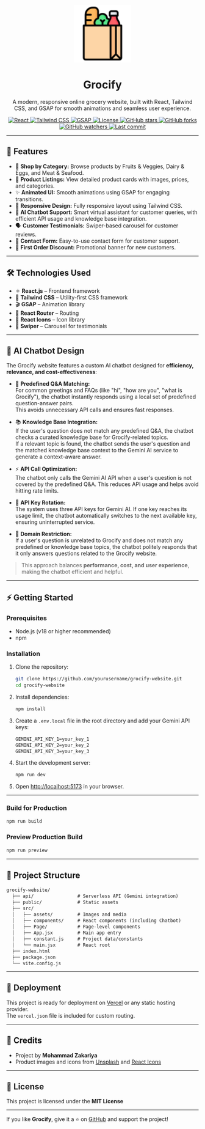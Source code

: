 
<p align="center">
  <img src="public/icon.png" alt="Grocify Logo" width="150"/>
</p>

<h1 align="center">Grocify</h1>
<p align="center">A modern, responsive online grocery website, built with React, Tailwind CSS, and GSAP for smooth animations and seamless user experience.</p>

<p align="center">
  <a href="https://react.dev/">
    <img src="https://img.shields.io/badge/React-18-blue?logo=react&logoColor=white" alt="React"/>
  </a>
  <a href="https://tailwindcss.com/">
    <img src="https://img.shields.io/badge/Tailwind-CSS-06B6D4?logo=tailwindcss&logoColor=white" alt="Tailwind CSS"/>
  </a>
  <a href="https://gsap.com/">
    <img src="https://img.shields.io/badge/GSAP-Animation-88CE02?logo=greensock&logoColor=white" alt="GSAP"/>
  </a>
  <a href="https://opensource.org/licenses/MIT">
    <img src="https://img.shields.io/badge/License-MIT-green.svg" alt="License"/>
  </a>
  <a href="https://github.com/MohammadZakariya786/Grocify/stargazers">
    <img src="https://img.shields.io/github/stars/MohammadZakariya786/Grocify?style=social" alt="GitHub stars"/>
  </a>
  <a href="https://github.com/MohammadZakariya786/Grocify/network/members">
    <img src="https://img.shields.io/github/forks/MohammadZakariya786/Grocify?style=social" alt="GitHub forks"/>
  </a>
  <a href="https://github.com/MohammadZakariya786/Grocify/watchers">
    <img src="https://img.shields.io/github/watchers/MohammadZakariya786/Grocify?style=social" alt="GitHub watchers"/>
  </a>
  <a href="https://github.com/MohammadZakariya786/Grocify/commits/main">
    <img src="https://img.shields.io/github/last-commit/MohammadZakariya786/Grocify" alt="Last commit"/>
  </a>
</p>

---

## 🌟 Features
- 🥦 **Shop by Category:** Browse products by Fruits & Veggies, Dairy & Eggs, and Meat & Seafood.  
- 🛒 **Product Listings:** View detailed product cards with images, prices, and categories.  
- ✨ **Animated UI:** Smooth animations using GSAP for engaging transitions.  
- 📱 **Responsive Design:** Fully responsive layout using Tailwind CSS.  
- 🤖 **AI Chatbot Support:** Smart virtual assistant for customer queries, with efficient API usage and knowledge base integration.  
- 🗣️ **Customer Testimonials:** Swiper-based carousel for customer reviews.  
- 📧 **Contact Form:** Easy-to-use contact form for customer support.  
- 🎁 **First Order Discount:** Promotional banner for new customers.  

---

## 🛠️ Technologies Used
- ⚛️ **React.js** – Frontend framework  
- 🎨 **Tailwind CSS** – Utility-first CSS framework  
- 🎬 **GSAP** – Animation library  
- 🧭 **React Router** – Routing  
- 🔗 **React Icons** – Icon library  
- 🎠 **Swiper** – Carousel for testimonials  

---

## 🤖 AI Chatbot Design
The Grocify website features a custom AI chatbot designed for **efficiency, relevance, and cost-effectiveness**:

- 💬 **Predefined Q&A Matching:**  
  For common greetings and FAQs (like "hi", "how are you", "what is Grocify"), the chatbot instantly responds using a local set of predefined question-answer pairs.  
  This avoids unnecessary API calls and ensures fast responses.

- 📚 **Knowledge Base Integration:**  
  If the user's question does not match any predefined Q&A, the chatbot checks a curated knowledge base for Grocify-related topics.  
  If a relevant topic is found, the chatbot sends the user's question and the matched knowledge base context to the Gemini AI service to generate a context-aware answer.

- ⚡ **API Call Optimization:**  
  The chatbot only calls the Gemini AI API when a user's question is not covered by the predefined Q&A. This reduces API usage and helps avoid hitting rate limits.

- 🔄 **API Key Rotation:**  
  The system uses three API keys for Gemini AI. If one key reaches its usage limit, the chatbot automatically switches to the next available key, ensuring uninterrupted       service.

- 🚫 **Domain Restriction:**  
  If a user's question is unrelated to Grocify and does not match any predefined or knowledge base topics, the chatbot politely responds that it only answers questions        related to the Grocify website. 

> This approach balances **performance, cost, and user experience**, making the chatbot efficient and helpful.


---

## ⚡ Getting Started

### Prerequisites
- Node.js (v18 or higher recommended)  
- npm  

### Installation
1. Clone the repository:
   ```sh
   git clone https://github.com/yourusername/grocify-website.git
   cd grocify-website
   ```

2. Install dependencies:
   ```sh
   npm install
   ```

3. Create a `.env.local` file in the root directory and add your Gemini API keys:
   ```
   GEMINI_API_KEY_1=your_key_1
   GEMINI_API_KEY_2=your_key_2
   GEMINI_API_KEY_3=your_key_3
   ```

4. Start the development server:
   ```sh
   npm run dev
   ```

5. Open [http://localhost:5173](http://localhost:5173) in your browser.  

---

### Build for Production
```sh
npm run build
```

### Preview Production Build
```sh
npm run preview
```

---

## 📂 Project Structure
```
grocify-website/
  ├── api/                # Serverless API (Gemini integration)
  ├── public/             # Static assets
  ├── src/
  │   ├── assets/         # Images and media
  │   ├── components/     # React components (including Chatbot)
  │   ├── Page/           # Page-level components
  │   ├── App.jsx         # Main app entry
  │   ├── constant.js     # Project data/constants
  │   └── main.jsx        # React root
  ├── index.html
  ├── package.json
  └── vite.config.js
```

---

## 🚀 Deployment
This project is ready for deployment on [Vercel](https://vercel.com/) or any static hosting provider.  
The `vercel.json` file is included for custom routing.  

---

## 🙌 Credits
- Project by **Mohammad Zakariya**  
- Product images and icons from [Unsplash](https://unsplash.com/) and [React Icons](https://react-icons.github.io/react-icons/)  

---

## 📜 License
This project is licensed under the **MIT License**


---

If you like **Grocify**, give it a ⭐ on [GitHub](https://github.com/MohammadZakariya786/Grocify) and support the project!

